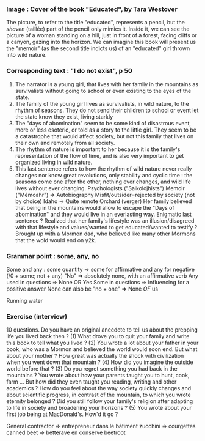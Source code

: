### Image : Cover of the book "Educated", by Tara Westover
The picture, to refer to the title "educated", represents a pencil, but the *shaven* (taillée) part of the pencil only mimics it. Inside it, we can see the picture of a woman standing on a hill, just in front of a forest, facing cliffs or a canyon, gazing into the horizon.
We can imagine this book will present us the "memoir" (as the second title indicts us) of an "educated" girl thrown into wild nature.
### Corresponding text : "I do not exist", p 50
1. The narrator is a young girl, that lives with her family in the mountains as survivalists without going to school or even existing to the eyes of the state.
2. The family of the young girl lives as survivalists, in wild nature, to the rhythm of seasons. They do not send their children to school or event let the state know they exist, living starkly
3. The "days of abomination" seem to be some kind of disastrous event, more or less esoteric, or told as a story to the little girl. They seem to be a catastrophe that would affect society, but not this family that lives on their own and remotely from all society.
4. The rhythm of nature is important to her because it is the family's representation of the flow of time, and is also very important to get organized living in wild nature.
5. This last sentence refers to how the rhythm of wild nature never really changes nor know great revolutions, only stability and cyclic time : the seasons come one after the other, nothing ever changes, and wild life lives without ever changing.
Psychologists ("Saikolojhists")
Memoir ("Mémoahr") => Autobiography
Misfit/outsider=rejected by society (not by choice)
Idaho => Quite remote
Orchard (verger)
Her family believed that being in the mountains would allow to escape the "Days of abomination"
 and they would live in an everlasting way. 
 Enigmatic last sentence ? Realized that her family's lifestyle was an illusion/disagreed with that lifestyle and values/wanted to get educated/wanted to testify ?
 Brought up with a Mormon dad, who believed like many other Mormons that the wold would end on y2k.
 ### Grammar point : some, any, no
Some and any : some quantity => some for affirmative and any for negative (/0 + some; not + any)
"No" => absolutely none, with an affirmative verb
Any used in questions => None OR Yes
Some in questions => Influencing for a positive answer
None can also be "no + one" => None *OF* us

Running water

### Exercise (interview)
10 questions.
Do you have an original anecdote to tell us about the prepping life you lived back then ? (1)
What drove you to quit your family and write this book to tell what you lived ? (2)
You wrote a lot about your father in your book, who was a Mormon and believed the world would soon end. But what about your mother ?
How great was actually the shock with civilization when you went down that mountain ? (4)
How did you imagine the outside world before that ? (3)
Do you regret something you had back in the mountains ?
You wrote about how your parents taught you to hunt, cook, farm ... But how did they even taught you reading, writing and other academics ?
How do you feel about the way society quickly changes and about scientific progress, in contrast of the mountain, to which you wrote eternity belonged ?
Did you still follow your family's religion after adapting to life in society and broadening your horizons ? (5)
You wrote about your first job being at MacDonald's. How'd it go ?

General contractor => entrepreneur dans le bâtiment
zucchini => courgettes
canned beet => betterave en conserve
beetroot
